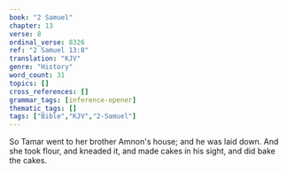 ```yaml
---
book: "2 Samuel"
chapter: 13
verse: 8
ordinal_verse: 8326
ref: "2 Samuel 13:8"
translation: "KJV"
genre: "History"
word_count: 31
topics: []
cross_references: []
grammar_tags: [inference-opener]
thematic_tags: []
tags: ["Bible","KJV","2-Samuel"]
---
```

So Tamar went to her brother Amnon's house; and he was laid down. And she took flour, and kneaded it, and made cakes in his sight, and did bake the cakes.
